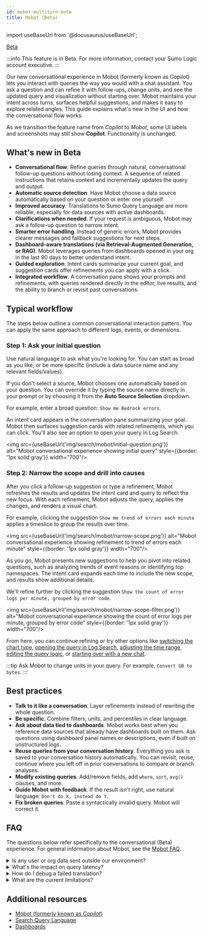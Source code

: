 ```yaml
---
id: mobot-multiturn-beta
title: Mobot (Beta)
---
```


import useBaseUrl from '@docusaurus/useBaseUrl';

<head>
  <meta name="robots" content="noindex" />
</head>

<p><a href="/docs/beta"><span className="beta">Beta</span></a></p>

:::info
This feature is in Beta. For more information, contact your Sumo Logic account executive.
:::

Our new conversational experience in Mobot (formerly known as Copilot) lets you interact with queries the way you would with a chat assistant. You ask a question and can refine it with follow-ups, change units, and see the updated query and visualization without starting over. Mobot maintains your intent across turns, surfaces helpful suggestions, and makes it easy to explore related angles. This guide explains what's new in the UI and how the conversational flow works.

As we transition the feature name from *Copilot* to *Mobot*, some UI labels and screenshots may still show **Copilot**. Functionality is unchanged.

## What's new in Beta

* **Conversational flow**. Refine queries through natural, conversational follow-up questions without losing context. A sequence of related instructions that retains context and incrementally updates the query and output.
* **Automatic source detection**. Have Mobot choose a data source automatically based on your question or enter one yourself.
* **Improved accuracy**. Translations to Sumo Query Language are more reliable, especially for data sources with active dashboards.
* **Clarifications when needed**. If your request is ambiguous, Mobot may ask a follow-up question to narrow intent.
* **Smarter error handling**. Instead of generic errors, Mobot provides clearer messages and fallback suggestions for next steps.
* **Dashboard-aware translations (via Retrieval-Augmented Generation, or RAG)**. Mobot leverages queries from dashboards opened in your org in the last 90 days to better understand intent.
* **Guided exploration**. Intent cards summarize your current goal, and suggestion cards offer refinements you can apply with a click.
* **Integrated workflow**. A conversation pane shows your prompts and refinements, with queries rendered directly in the editor, live results, and the ability to branch or revisit past conversations.

## Typical workflow

The steps below outline a common conversational interaction pattern. You can apply the same approach to different logs, events, or dimensions.

### Step 1: Ask your initial question  

Use natural language to ask what you're looking for. You can start as broad as you like, or be more specific (include a data source name and any relevant fields/values).

If you don't select a source, Mobot chooses one automatically based on your question. You can override it by typing the source name directly in your prompt or by choosing it from the **Auto Source Selection** dropdown.

For example, enter a broad question: `Show me Bedrock errors`.

An intent card appears in the conversation pane summarizing your goal. Mobot then surfaces suggestion cards with related refinements, which you can click. You'll also see an option to open your query in Log Search.

<img src={useBaseUrl('img/search/mobot/initial-question.png')} alt="Mobot conversational experience showing initial query" style={{border: '1px solid gray'}} width="700"/>

### Step 2: Narrow the scope and drill into causes

After you click a follow-up suggestion or type a refinement, Mobot refreshes the results and updates the intent card and query to reflect the new focus. With each refinement, Mobot adjusts the query, applies the changes, and renders a visual chart.

For example, clicking the suggestion `Show me trend of errors each minute` applies a timeslice to group the results over time.

<img src={useBaseUrl('img/search/mobot/narrow-scope.png')} alt="Mobot conversational experience showing refinement to trend of errors each minute" style={{border: '1px solid gray'}} width="700"/>

As you go, Mobot presents new suggestions to help you pivot into related questions, such as analyzing trends of event reasons or identifying top namespaces. The intent card expands each time to include the new scope, and results show additional details.

We'll refine further by clicking the suggestion `Show the count of error logs per minute, grouped by error code`.

<img src={useBaseUrl('img/search/mobot/narrow-scope-filter.png')} alt="Mobot conversational experience showing the count of error logs per minute, grouped by error code" style={{border: '1px solid gray'}} width="700"/>

From here, you can continue refining or try other options like [switching the chart type](/docs/search/mobot/#chart-type), [opening the query in Log Search](/docs/search/mobot/#step-4-open-in-log-search), [adjusting the time range](/docs/search/mobot/#time-range), [editing the query logic](/docs/search/mobot/#edit-query-code), or [starting over with a new chat](/docs/search/mobot/#new-conversation).

:::tip
Ask Mobot to change units in your query. For example, `Convert GB to bytes`.
:::

## Best practices

* **Talk to it like a conversation**. Layer refinements instead of rewriting the whole question.  
* **Be specific**. Combine filters, units, and percentiles in clear language.
* **Ask about data tied to dashboards**. Mobot works best when you reference data sources that already have dashboards built on them. Ask questions using dashboard panel names or descriptions, even if built on unstructured logs.
* **Reuse queries from your conversation history**. Everything you ask is saved to your conversation history automatically. You can revisit, reuse, continue where you left off in prior conversations to compare or branch analyses.
* **Modify existing queries**. Add/remove fields, add `where`, `sort`, `avg()` clauses, and more.
* **Guide Mobot with feedback**. If the result isn't right, use natural language: `Don't do X, instead do Y`.
* **Fix broken queries**. Paste a syntactically invalid query. Mobot will correct it.

## FAQ

The questions below refer specifically to the conversational (Beta) experience. For general information about Mobot, see the [Mobot FAQ](/docs/search/mobot#faq).

<details>
<summary>Is any user or org data sent outside our environment?</summary>

No. All processing happens within your region's cluster. RAG context is scoped to dashboards in your own org—no cross-org data leakage.
</details>

<details>
<summary>What's the impact on query latency?</summary>

Typical end-to-end response time remains under 2 seconds for most queries. Very large result sets or percentile calculations over broad ranges may take up to 5 seconds. During Beta, full query generation may take 6 to 7 seconds, but Mobot streams the first token (intent interpretation) within 2 seconds.
</details>

<details>
<summary>How do I debug a failed translation?</summary>

If a translation fails, Mobot generates a contextual error message tailored to the situation. The message includes the generated query, explains why it failed, and suggests how to fix it (for example, `Try narrowing your time window` or `Simplify your filter expression`).

Here are some common cases:

* **No or delayed results**. Give Mobot a few seconds to process complex refinements.  
* **Output too broad**. Add more context (for example, specify a client or namespace).  
* **Unexpected numbers**. If results look off, be more explicit. For example, ask `show in milliseconds` or `convert to seconds` to adjust units, or say `show P90` / `switch back to P50 over 1 minute` to refine percentiles.  
</details>

<details>
<summary>What are the current limitations?</summary>

* For dashboard-aware translations via RAG, support is limited to the `sourceCategory` filter (selection in the source picker) at launch. Other expressions like `_index=` or `_sourceHost=` are not yet supported.  
* RAG only considers dashboards that have been opened in the last 90 days when interpreting your query.
* Very large or highly complex queries may time out or trigger structured fallback responses.
* The conversational experience is available for log-based searches only. Metrics and Metric Searches are not supported in this Beta.
</details>

## Additional resources

* [Mobot (formerly known as *Copilot*)](/docs/search/mobot)
* [Search Query Language](/docs/search/search-query-language)
* [Dashboards](/docs/dashboards)
